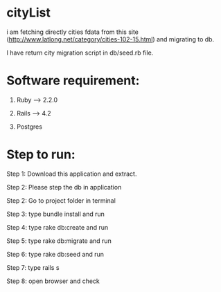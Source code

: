 # cityList

i am fetching directly cities fdata from this site (http://www.latlong.net/category/cities-102-15.html) and migrating to db.

I have return city migration script in db/seed.rb file.

Software requirement:
=====================

1) Ruby --> 2.2.0

2) Rails --> 4.2

3) Postgres

Step to run:
============
Step 1: Download this application and extract.

Step 2: Please step the db in application

Step 2: Go to project folder in terminal

Step 3: type bundle install and run

Step 4: type rake db:create and run

Step 5: type rake db:migrate and run

Step 6: type rake db:seed and run

Step 7: type rails s

Step 8: open browser and check
